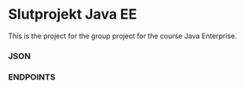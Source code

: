 # Slutprojekt Java EE

This is the project for the group project for the course Java Enterprise.

### JSON

### ENDPOINTS
